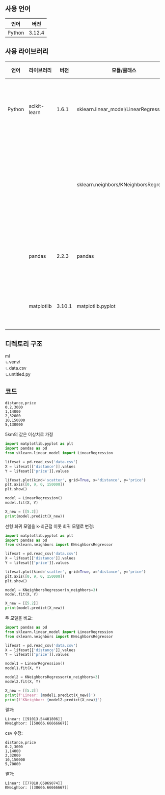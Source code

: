 
## 사용 언어
|언어|버전|
|---|---|
|Python|3.12.4|

## 사용 라이브러리
|언어|라이브러리|버전|모듈/클래스|용도|
|---|---|---|---|---|
|Python|scikit-learn|1.6.1|sklearn.linear_model/LinearRegression|선형 회귀 모델 사용|
||||sklearn.neighbors/KNeighborsRegressor|k-최근접 이웃 회귀 모델 사용|
||pandas|2.2.3|pandas|데이터 불러오기|
||matplotlib|3.10.1|matplotlib.pyplot|데이터 시각화|


## 디렉토리 구조
ml   
ㄴvenv/   
ㄴdata.csv   
ㄴuntitled.py   

## 코드
```csv
distance,price
0.2,3000
1,14000
2,32000
10,150000
5,130000
```

5km의 값은 이상치로 가정

```python
import matplotlib.pyplot as plt
import pandas as pd
from sklearn.linear_model import LinearRegression

lifesat = pd.read_csv('data.csv')
X = lifesat[['distance']].values
Y = lifesat[['price']].values

lifesat.plot(kind='scatter', grid=True, x='distance', y='price')
plt.axis([0, 9, 0, 150000])
plt.show()

model = LinearRegression()
model.fit(X, Y)

X_new = [[5.2]]
print(model.predict(X_new))
```

선형 회귀 모델을 k-최근접 이웃 회귀 모델로 변경:
```python
import matplotlib.pyplot as plt
import pandas as pd
from sklearn.neighbors import KNeighborsRegressor

lifesat = pd.read_csv('data.csv')
X = lifesat[['distance']].values
Y = lifesat[['price']].values

lifesat.plot(kind='scatter', grid=True, x='distance', y='price')
plt.axis([0, 9, 0, 150000])
plt.show()

model = KNeighborsRegressor(n_neighbors=3)
model.fit(X, Y)

X_new = [[5.2]]
print(model.predict(X_new))
```

두 모델을 비교:
```python
import pandas as pd
from sklearn.linear_model import LinearRegression
from sklearn.neighbors import KNeighborsRegressor

lifesat = pd.read_csv('data.csv')
X = lifesat[['distance']].values
Y = lifesat[['price']].values

model1 = LinearRegression()
model1.fit(X, Y)

model2 = KNeighborsRegressor(n_neighbors=3)
model2.fit(X, Y)

X_new = [[5.2]]
print(f'Linear: {model1.predict(X_new)}')
print(f'KNeighbor: {model2.predict(X_new)}')
```

결과:
```
Linear: [[91013.54401806]]
KNeighbor: [[58666.66666667]]
```

csv 수정:
```csv
distance,price
0.2,3000
1,14000
2,32000
10,150000
5,70000
```

결과:
```
Linear: [[77018.05869074]]
KNeighbor: [[38666.66666667]]
```

